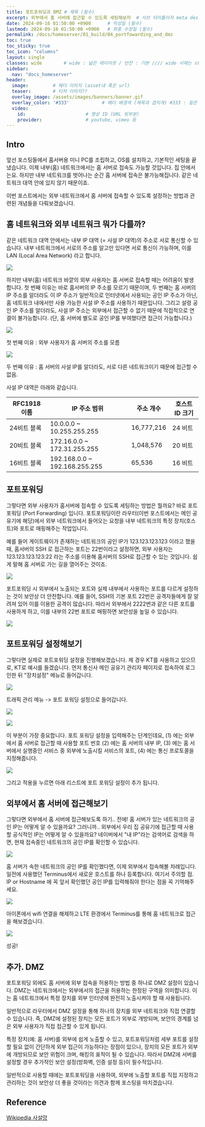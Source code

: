 ```yaml
---
title: 포트포워딩과 DMZ # 제목 (필수)
excerpt: 외부에서 홈 서버에 접근할 수 있도록 세팅해보자  # 서브 타이틀이자 meta description (필수)
date: 2024-09-16 01:50:00 +0900      # 작성일 (필수)
lastmod: 2024-09-16 01:50:00 +0900   # 최종 수정일 (필수)
permalink: /docs/homeserver/01_build/04_portfowarding_and_dmz
toc: true
toc_sticky: true
toc_icon: "columns"
layout: single
classes: wide        # wide : 넓은 레이아웃 / 빈칸 : 기본 //// wide 시에는 sticky toc 불가
sidebar:
  nav: "docs_homeserver"
header: 
  image:         # 헤더 이미지 (asset내 혹은 url)
  teaser:        # 티저 이미지??
  overlay_image: /assets/images/banners/banner.gif
  overlay_color: '#333'            # 헤더 배경색 (제목과 겹치게) #333 : 짙은 회색 (필수)
  video:
    id:                      # 영상 ID (URL 뒷부분)
    provider:                # youtube, vimeo 등
---
```


<!--postNo: 20240916_001-->


## Intro  

앞선 포스팅들에서 홈서버용 미니 PC를 조립하고, OS를 설치하고, 기본적인 세팅을 끝냈습니다. 이제 내부(홈) 네트워크에서는 홈 서버로 접속도 가능할 것입니다. 집 안에서는요. 하지만 내부 네트워크를 벗어나는 순간 홈 서버에 접속은 불가능해집니다. 같은 네트워크 대역 안에 있지 않기 때문이죠.  

이번 포스트에서는 외부 네트워크에서 홈 서버에 접속할 수 있도록 설정하는 방법과 관련된 개념들을 다뤄보겠습니다.  

## 홈 네트워크와 외부 네트워크 뭐가 다를까?  

같은 네트워크 대역 안에서는 내부 IP 대역 (= 사설 IP 대역)의 주소로 서로 통신할 수 있습니다. 내부 네트워크에서 서로의 주소를 알고만 있다면 서로 통신이 가능하며, 이를 LAN (Local Area Network) 라고 합니다.  

![](/assets/images/20240916_001_001.jpeg)  

하지만 내부(홈) 네트워크 바깥의 외부 사용자는 홈 서버로 접속할 때는 어려움이 발생합니다. 첫 번째 이유는 바로 홈서버의 IP 주소를 모르기 때문이며, 두 번째는 홈 서버의 IP 주소를 알더라도 이 IP 주소가 일반적으로 인터넷에서 사용되는 공인 IP 주소가 아닌, 홈 네트워크 내에서만 사용 가능한 사설 IP 주소를 사용하기 때문입니다. 그리고 설령 공인 IP 주소를 알더라도, 사설 IP 주소는 외부에서 접근할 수 없기 때문에 직접적으로 연결이 불가능합니다. (단, 홈 서버에 별도로 공인 IP를 부여했다면 접근이 가능합니다.)  

![](/assets/images/20240916_001_002.jpeg)  

첫 번째 이유 : 외부 사용자가 홈 서버의 주소를 모름  

![](/assets/images/20240916_001_003.jpeg)  

두 번째 이유 : 홈 서버의 사설 IP를 알더라도, 서로 다른 네트워크이기 때문에 접근할 수 없음.  

사설 IP 대역은 아래와 같습니다.  

| RFC1918 이름 | IP 주소 범위                      | 주소 개수      | 호스트 ID 크기 |
| ----------- | ----------------------------- | ---------- | --------- |
| 24비트 블록     | 10.0.0.0 ~ 10.255.255.255     | 16,777,216 | 24 비트     |
| 20비트 블록     | 172.16.0.0 ~ 172.31.255.255   | 1,048,576  | 20 비트     |
| 16비트 블록     | 192.168.0.0 ~ 192.168.255.255 | 65,536     | 16 비트     |

## 포트포워딩  

그렇다면 외부 사용자가 홈서버에 접속할 수 있도록 세팅하는 방법은 뭘까요? 바로 포트 포워딩 (Port Forwarding) 입니다. 포트포워딩이란 라우터(이번 포스트에서는 메인 공유기에 해당)에서 외부 네트워크에서 들어오는 요청을 내부 네트워크의 특정 장치(호스트)와 포트로 매핑해주는 작업입니다.  

예를 들어 게이트웨이가 존재하는 네트워크의 공인 IP가 123.123.123.123 이라고 했을 때, 홈서버의 SSH 로 접근하는 포트는 22번이라고 설정하면, 외부 사용자는 123.123.123.123:22 라는 주소를 이용해 홈서버의 SSH로 접근할 수 있는 것입니다. 쉽게 말해 홈 서버로 가는 길을 열어주는 것이죠.  

![](/assets/images/20240916_001_004.jpeg)  

포트포워딩 시 외부에서 노출되는 포트와 실제 내부에서 사용하는 포트를 다르게 설정하는 것이 보안상 더 안전합니다. 예를 들어, SSH의 기본 포트 22번은 공격자들에게 잘 알려져 있어 이를 이용한 공격이 많습니다. 따라서 외부에서 2222번과 같은 다른 포트를 사용하게 하고, 이를 내부의 22번 포트로 매핑하면 보안성을 높일 수 있습니다.  

![](/assets/images/20240916_001_005.jpeg)  


## 포트포워딩 설정해보기  

그렇다면 실제로 포트포워딩 설정을 진행해보겠습니다. 제 경우 KT를 사용하고 있으므로, KT로 예시를 들겠습니다. 먼저 통신사 메인 공유기 관리자 페이지로 접속하여 로그인한 뒤 "장치설정" 메뉴로 들어갑니다.  

![](/assets/images/20240916_001_006.jpeg)  

트래픽 관리 메뉴 -> 포트 포워딩 설정으로 들어갑니다.  

![](/assets/images/20240916_001_007.jpeg)  

![](/assets/images/20240916_001_008.jpeg)  

이 부분이 가장 중요합니다. 포트 포워딩 설정을 입력해주는 단계인데요, (1) 에는 외부에서 홈 서버로 접근할 때 사용할 포트 번호 (2) 에는 홈 서버의 내부 IP, (3) 에는 홈 서버에서 실행중인 서비스 중 외부에 노출시킬 서비스의 포트, (4) 에는 통신 프로토콜을 지정해줍니다.  

![](/assets/images/20240916_001_009.jpeg)  

그리고 적용을 누르면 아래 리스트에 포트 포워딩 설정이 추가 됩니다.  

## 외부에서 홈 서버에 접근해보기  

그렇다면 외부에서 홈 서버에 접근해보도록 하기.. 전에! 홈 서버가 있는 네트워크의 공인 IP는 어떻게 알 수 있을까요? 그러니까.. 외부에서 우리 집 공유기에 접근할 때 사용할 공식적인 IP는 어떻게 알 수 있을까요? 네이버에서 "내 IP"라는 검색어로 검색을 하면, 현재 접속중인 네트워크의 공인 IP를 확인할 수 있습니다.  

![](/assets/images/20240916_001_010.jpeg)  

홈 서버가 속한 네트워크의 공인 IP를 확인했다면, 이제 외부에서 접속해볼 차례입니다. 일전에 사용했던 Terminus에서 새로운 호스트를 하나 등록합니다. 여기서 주의할 점. IP or Hostname 에 꼭 앞서 확인했던 공인 IP를 입력해줘야 한다는 점을 꼭 기억해주세요.  

![](/assets/images/20240916_001_011.jpeg)  

아이폰에서 wifi 연결을 해제하고 LTE 환경에서 Terminus를 통해 홈 네트워크로 접근을 해보겠습니다.  

![](/assets/images/20240916_001_012.jpeg)  

성공!  

## 추가. DMZ  

포트포워딩 외에도 홈 서버에 외부 접속을 허용하는 방법 중 하나로 DMZ 설정이 있습니다. DMZ는 네트워크에서는 외부에서의 접근을 허용하는 한정된 구역을 의미합니다. 이는 홈 네트워크에서 특정 장치를 외부 인터넷에 완전히 노출시켜야 할 때 사용됩니다.  

일반적으로 라우터에서 DMZ 설정을 통해 하나의 장치를 외부 네트워크와 직접 연결할 수 있습니다. 즉, DMZ에 설정된 장치는 모든 포트가 외부로 개방되며, 보안의 경계를 넘은 외부 사용자가 직접 접근할 수 있게 됩니다.  

특정 장치(예: 홈 서버)를 외부에 쉽게 노출할 수 있고, 포트포워딩처럼 세부 포트를 설정할 필요 없이 간단하게 외부 접근이 가능하다는 장점이 있으나, 장치의 모든 포트가 외부에 개방되므로 보안 위험이 크며, 해킹의 표적이 될 수 있습니다. 따라서 DMZ에 서버를 설정할 경우 추가적인 보안 설정(방화벽, 인증 설정 등)이 필수적입니다.  

일반적으로 사용할 때에는 포트포워딩을 사용하여, 외부에 노출할 포트를 직접 지정하고 관리하는 것이 보안상 더 좋을 것이라는 의견과 함께 포스팅을 마치겠습니다.  

## Reference  

[Wikipedia 사설망](https://ko.wikipedia.org/wiki/%EC%82%AC%EC%84%A4%EB%A7%9D)  
